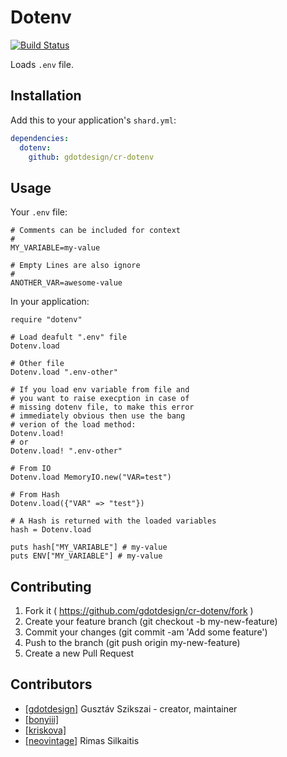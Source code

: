 # Dotenv

[![Build Status](https://travis-ci.org/gdotdesign/cr-dotenv.svg?branch=master)](https://travis-ci.org/gdotdesign/cr-dotenv)

Loads `.env` file.

## Installation


Add this to your application's `shard.yml`:

```yaml
dependencies:
  dotenv:
    github: gdotdesign/cr-dotenv
```


## Usage

Your `.env` file:
```
# Comments can be included for context
#
MY_VARIABLE=my-value

# Empty Lines are also ignore
#
ANOTHER_VAR=awesome-value
```

In your application:
```crystal
require "dotenv"

# Load deafult ".env" file
Dotenv.load

# Other file
Dotenv.load ".env-other"

# If you load env variable from file and
# you want to raise execption in case of
# missing dotenv file, to make this error
# immediately obvious then use the bang 
# verion of the load method:
Dotenv.load!
# or
Dotenv.load! ".env-other"

# From IO
Dotenv.load MemoryIO.new("VAR=test")

# From Hash
Dotenv.load({"VAR" => "test"})

# A Hash is returned with the loaded variables
hash = Dotenv.load

puts hash["MY_VARIABLE"] # my-value
puts ENV["MY_VARIABLE"] # my-value
```

## Contributing

1. Fork it ( https://github.com/gdotdesign/cr-dotenv/fork )
2. Create your feature branch (git checkout -b my-new-feature)
3. Commit your changes (git commit -am 'Add some feature')
4. Push to the branch (git push origin my-new-feature)
5. Create a new Pull Request

## Contributors

- [[gdotdesign]](https://github.com/[gdotdesign]) Gusztáv Szikszai - creator, maintainer
- [[bonyiii]](https://github.com/[bonyiii]) 
- [[kriskova]](https://github.com/kriskova)
- [[neovintage]](https://github.com/[neovintage]) Rimas Silkaitis
